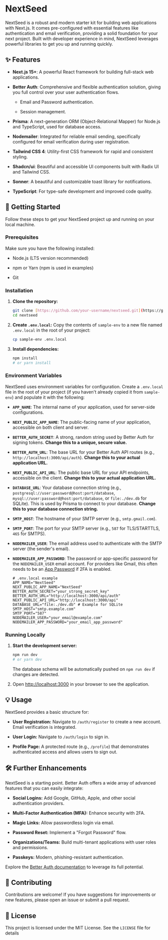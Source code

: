 # NextSeed

NextSeed is a robust and modern starter kit for building web applications with Next.js. It comes pre-configured with essential features like authentication and email verification, providing a solid foundation for your next project. Built with developer experience in mind, NextSeed leverages powerful libraries to get you up and running quickly.

## ✨ Features

- **Next.js 15+**: A powerful React framework for building full-stack web applications.

- **Better Auth**: Comprehensive and flexible authentication solution, giving you full control over your user authentication flows.

  - Email and Password authentication.

  - Session management.

- **Prisma**: A next-generation ORM (Object-Relational Mapper) for Node.js and TypeScript, used for database access.

- **Nodemailer**: Integrated for reliable email sending, specifically configured for email verification during user registration.

- **Tailwind CSS 4**: Utility-first CSS framework for rapid and consistent styling.

- **Shadcn/ui**: Beautiful and accessible UI components built with Radix UI and Tailwind CSS.

- **Sonner**: A beautiful and customizable toast library for notifications.

- **TypeScript**: For type-safe development and improved code quality.

## 🚀 Getting Started

Follow these steps to get your NextSeed project up and running on your local machine.

### Prerequisites

Make sure you have the following installed:

- Node.js (LTS version recommended)

- npm or Yarn (npm is used in examples)

- Git

### Installation

1.  **Clone the repository:**

    ```bash
    git clone [https://github.com/your-username/nextseed.git](https://github.com/your-username/nextseed.git)
    cd nextseed
    ```

2.  **Create `.env.local`:**
    Copy the contents of `sample-env` to a new file named `.env.local` in the root of your project:

    ```bash
    cp sample-env .env.local
    ```

3.  **Install dependencies:**

    ```bash
    npm install
    # or yarn install
    ```

### Environment Variables

NextSeed uses environment variables for configuration. Create a `.env.local` file in the root of your project (if you haven't already copied it from `sample-env`) and populate it with the following:

- **`APP_NAME`**: The internal name of your application, used for server-side configurations.

- **`NEXT_PUBLIC_APP_NAME`**: The public-facing name of your application, accessible on both client and server.

- **`BETTER_AUTH_SECRET`**: A strong, random string used by Better Auth for signing tokens. **Change this to a unique, secure value.**

- **`BETTER_AUTH_URL`**: The base URL for your Better Auth API routes (e.g., `http://localhost:3000/api/auth`). **Change this to your actual application URL.**

- **`NEXT_PUBLIC_API_URL`**: The public base URL for your API endpoints, accessible on the client. **Change this to your actual application URL.**

- **`DATABASE_URL`**: Your database connection string (e.g., `postgresql://user:password@host:port/database`, `mysql://user:password@host:port/database`, or `file:./dev.db` for SQLite). This is used by Prisma to connect to your database. **Change this to your database connection string.**

- **`SMTP_HOST`**: The hostname of your SMTP server (e.g., `smtp.gmail.com`).

- **`SMTP_PORT`**: The port for your SMTP server (e.g., `587` for TLS/STARTTLS, `465` for SMTPS).

- **`NODEMAILER_USER`**: The email address used to authenticate with the SMTP server (the sender's email).

- **`NODEMAILER_APP_PASSWORD`**: The password or app-specific password for the `NODEMAILER_USER` email account. For providers like Gmail, this often needs to be an [App Password](https://support.google.com/accounts/answer/185833?hl=en) if 2FA is enabled.

  ```env
  # .env.local example
  APP_NAME="NextSeed"
  NEXT_PUBLIC_APP_NAME="NextSeed"
  BETTER_AUTH_SECRET="your_strong_secret_key"
  BETTER_AUTH_URL="http://localhost:3000/api/auth"
  NEXT_PUBLIC_API_URL="http://localhost:3000/api"
  DATABASE_URL="file:./dev.db" # Example for SQLite
  SMTP_HOST="smtp.example.com"
  SMTP_PORT="587"
  NODEMAILER_USER="your_email@example.com"
  NODEMAILER_APP_PASSWORD="your_email_app_password"
  ```

### Running Locally

1.  **Start the development server:**

    ```bash
    npm run dev
    # or yarn dev
    ```

    The database schema will be automatically pushed on `npm run dev` if changes are detected.

2.  Open [http://localhost:3000](https://www.google.com/search?q=http://localhost:3000) in your browser to see the application.

## 💡 Usage

NextSeed provides a basic structure for:

- **User Registration:** Navigate to `/auth/register` to create a new account. Email verification is integrated.

- **User Login:** Navigate to `/auth/login` to sign in.

- **Profile Page:** A protected route (e.g., `/profile`) that demonstrates authenticated access and allows users to sign out.

## 🛠️ Further Enhancements

NextSeed is a starting point. Better Auth offers a wide array of advanced features that you can easily integrate:

- **Social Logins:** Add Google, GitHub, Apple, and other social authentication providers.

- **Multi-Factor Authentication (MFA):** Enhance security with 2FA.

- **Magic Links:** Allow passwordless login via email.

- **Password Reset:** Implement a "Forgot Password" flow.

- **Organizations/Teams:** Build multi-tenant applications with user roles and permissions.

- **Passkeys:** Modern, phishing-resistant authentication.

Explore the [Better Auth documentation](https://www.better-auth.com/docs/basic-usage) to leverage its full potential.

## 🤝 Contributing

Contributions are welcome! If you have suggestions for improvements or new features, please open an issue or submit a pull request.

## 📄 License

This project is licensed under the MIT License. See the `LICENSE` file for details
